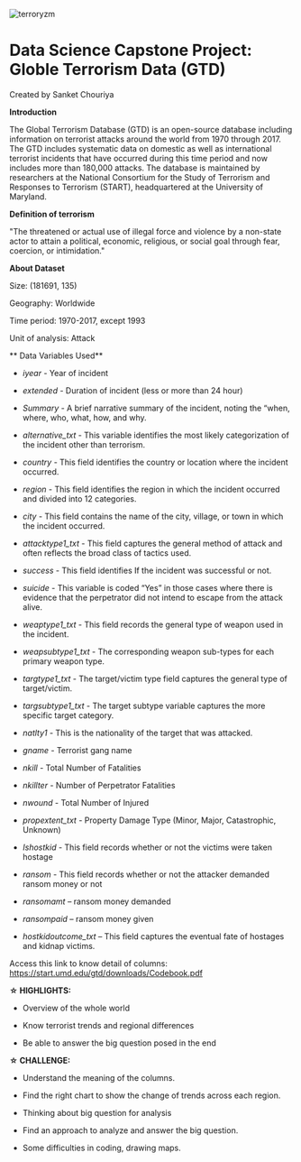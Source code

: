 ![terroryzm](https://user-images.githubusercontent.com/109847409/204507200-c7ff9bc6-99cb-4d1f-8227-5ca468993e7c.jpg)

# Data Science Capstone Project: Globle Terrorism Data (GTD)

Created by Sanket Chouriya


**Introduction**


The Global Terrorism Database (GTD) is an open-source database including information on terrorist attacks around the world from 1970 through 2017. The GTD includes systematic data on domestic as well as international terrorist incidents that have occurred during this time period and now includes more than 180,000 attacks. The database is maintained by researchers at the National Consortium for the Study of Terrorism and Responses to Terrorism (START), headquartered at the University of Maryland.

**Definition of terrorism**

"The threatened or actual use of illegal force and violence by a non-state actor to attain a political, economic, religious, or social goal through fear, coercion, or intimidation."

**About Dataset**

Size: (181691, 135)

Geography: Worldwide

Time period: 1970-2017, except 1993

Unit of analysis: Attack

** Data Variables Used**

 * *iyear* - Year of incident

 * *extended* - Duration of incident (less or more than 24 hour)
 * *Summary* - A brief narrative summary of the incident, noting the “when, where, who, what, how, and why.
 * *alternative_txt* - This variable identifies the most likely categorization of the incident other than terrorism.
 * *country* - This field identifies the country or location where the incident occurred.
 * *region* - This field identifies the region in which the incident occurred and divided into 12 categories.
 * *city* - This field contains the name of the city, village, or town in which the incident occurred.
 * *attacktype1_txt* - This field captures the general method of attack and often reflects the broad class of tactics used.
 * *success* - This field identifies If the incident was successful or not.
 * *suicide* - This variable is coded “Yes” in those cases where there is evidence that the perpetrator did not intend to escape from the attack alive.
 * *weaptype1_txt* - This field records the general type of weapon used in the incident.
 * *weapsubtype1_txt* - The corresponding weapon sub-types for each primary weapon type. 
 * *targtype1_txt* - The target/victim type field captures the general type of target/victim.
 * *targsubtype1_txt* - The target subtype variable captures the more specific target category.
 * *natlty1* - This is the nationality of the target that was attacked.
 * *gname* - Terrorist gang name
 * *nkill* - Total Number of Fatalities
 * *nkillter* - Number of Perpetrator Fatalities
 * *nwound* - Total Number of Injured
 * *propextent_txt* - Property Damage Type (Minor, Major, Catastrophic, Unknown)
 * *Ishostkid* - This field records whether or not the victims were taken hostage
 * *ransom* - This field records whether or not the attacker demanded ransom money or not
 * *ransomamt* – ransom money demanded
 * *ransompaid* – ransom money given 
 * *hostkidoutcome_txt* – This field captures the eventual fate of hostages and kidnap victims.

Access this link to know detail of columns: https://start.umd.edu/gtd/downloads/Codebook.pdf

**☆ HIGHLIGHTS:**

 * Overview of the whole world

 * Know terrorist trends and regional differences

 * Be able to answer the big question posed in the end


**☆ CHALLENGE:**

 * Understand the meaning of the columns.

 * Find the right chart to show the change of trends across each region.

 * Thinking about big question for analysis

 * Find an approach to analyze and answer the big question.

 * Some difficulties in coding, drawing maps.
